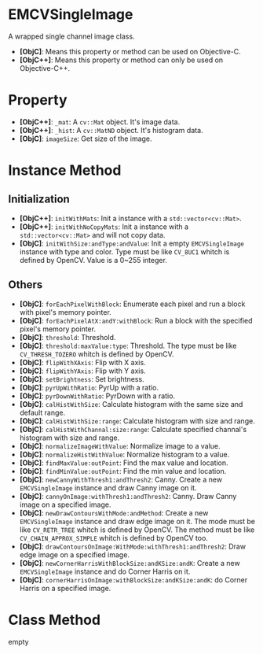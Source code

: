 # EMCVSingleImage

A wrapped single channel image class.

- **[ObjC]**: Means this property or method can be used on Objective-C.
- **[ObjC++]**: Means this property or method can only be used on Objective-C++.


# Property

- **[ObjC++]**: `_mat`: A `cv::Mat` object. It's image data.
- **[ObjC++]**: `_hist`: A `cv::MatND` object. It's histogram data.
- **[ObjC]**: `imageSize`: Get size of the image.

# Instance Method

## Initialization

- **[ObjC++]**: `initWithMats`: Init a instance with a `std::vector<cv::Mat>`.
- **[ObjC++]**: `initWithNoCopyMats`: Init a instance with a `std::vector<cv::Mat>` and will not copy data.
- **[ObjC]**: `initWithSize:andType:andValue`: Init a empty `EMCVSingleImage` instance with type and color. Type must be like `CV_8UC1` whitch is defined by OpenCV. Value is a 0~255 integer.

## Others
- **[ObjC]**: `forEachPixelWithBlock`: Enumerate each pixel and run a block with pixel's memory pointer.
- **[ObjC]**: `forEachPixelAtX:andY:withBlock`: Run a block with the specified pixel's memory pointer.
- **[ObjC]**: `threshold`: Threshold.
- **[ObjC]**: `threshold:maxValue:type`: Threshold. The type must be like `CV_THRESH_TOZERO` whitch is defined by OpenCV.
- **[ObjC]**: `flipWithXAxis`: Flip with X axis.
- **[ObjC]**: `flipWithYAxis`: Flip with Y axis.
- **[ObjC]**: `setBrightness`: Set brightness.
- **[ObjC]**: `pyrUpWithRatio`: PyrUp with a ratio.
- **[ObjC]**: `pyrDownWithRatio`: PyrDown with a ratio.
- **[ObjC]**: `calHistWithSize`: Calculate histogram with the same size and default range.
- **[ObjC]**: `calHistWithSize:range`: Calculate histogram with size and range.
- **[ObjC]**: `calHistWithChannal:size:range`: Calculate specified channal's histogram with size and range. 
- **[ObjC]**: `normalizeImageWithValue`: Normalize image to a value.
- **[ObjC]**: `normalizeHistWithValue`: Normalize histogram to a value.
- **[ObjC]**: `findMaxValue:outPoint`: Find the max value and location.
- **[ObjC]**: `findMinValue:outPoint`: Find the min value and location.
- **[ObjC]**: `newCannyWithThresh1:andThresh2`: Canny. Create a new `EMCVSingleImage` instance and draw Canny image on it.
- **[ObjC]**: `cannyOnImage:withThresh1:andThresh2`: Canny. Draw Canny image on a specified image.
- **[ObjC]**: `newDrawContoursWithMode:andMethod`: Create a new `EMCVSingleImage` instance and draw edge image on it. The mode must be like `CV_RETR_TREE` whitch is defined by OpenCV. The method must be like `CV_CHAIN_APPROX_SIMPLE` whitch is defined by OpenCV too.
- **[ObjC]**: `drawContoursOnImage:WithMode:withThresh1:andThresh2`: Draw edge image on a specified image.
- **[ObjC]**: `newCornerHarrisWithBlockSize:andKSize:andK`: Create a new `EMCVSingleImage` instance and do Corner Harris on it.
- **[ObjC]**: `cornerHarrisOnImage:withBlockSize:andKSize:andK`: do Corner Harris on a specified image.

# Class Method

empty